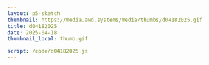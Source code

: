 ```yaml
---
layout: p5-sketch
thumbnail: https://media.awd.systems/media/thumbs/d04182025.gif
title: d04182025
date: 2025-04-18
thumbnail_local: thumb.gif

script: /code/d04182025.js
---
```

